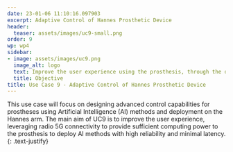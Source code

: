 ```yaml
---
date: 23-01-06 11:10:16.097903
excerpt: Adaptive Control of Hannes Prosthetic Device
header:
  teaser: assets/images/uc9-small.png
order: 9
wp: wp4
sidebar:
- image: assets/images/uc9.png
  image_alt: logo
  text: Improve the user experience using the prosthesis, through the design of advanced control capabilities for prosthetic devices using AI techniques and their deployment on the Hannes arm, leveraging on radio connectivity to provide sufficient computing power.
  title: Objective
title: Use Case 9 - Adaptive Control of Hannes Prosthetic Device
---
```

This use case will focus on designing advanced control capabilities for prostheses using Artificial Intelligence (AI) methods and deployment on the Hannes arm. The main aim of UC9 is to improve the user experience, leveraging radio 5G connectivity to provide sufficient computing power to the prosthesis to deploy AI methods with high reliability and minimal latency.
{: .text-justify}

